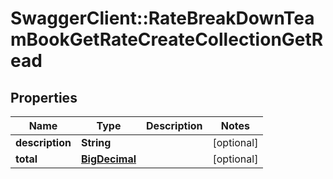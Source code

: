 # SwaggerClient::RateBreakDownTeamBookGetRateCreateCollectionGetRead

## Properties
Name | Type | Description | Notes
------------ | ------------- | ------------- | -------------
**description** | **String** |  | [optional] 
**total** | [**BigDecimal**](BigDecimal.md) |  | [optional] 

